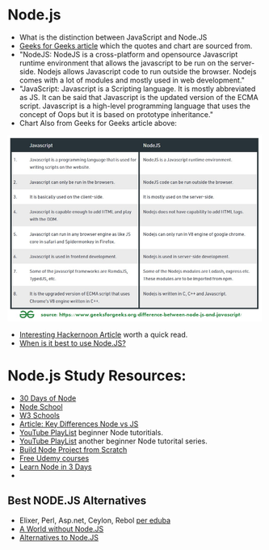 # Node.js
* What is the distinction between JavaScript and Node.JS
* [Geeks for Geeks article](https://www.geeksforgeeks.org/difference-between-node-js-and-javascript/) which the quotes and chart are sourced from. 
* "NodeJS: NodeJS is a cross-platform and opensource Javascript runtime environment that allows the javascript to be run on the server-side. 
   Nodejs allows Javascript code to run outside the browser. Nodejs comes with a lot of modules and mostly used in web development."
* "JavaScript: Javascript is a Scripting language. 
  It is mostly abbreviated as JS. It can be said that Javascript is the updated version of the ECMA script. 
  Javascript is a high-level programming language that uses the concept of Oops but it is based on prototype inheritance."
* Chart Also from Geeks for Geeks article above: 

![NodeJS vs JavaScript Comparison Chart](https://github.com/EO4wellness/T-I-L/blob/main/JavaScript/Images/Comparison-Chart-NodeJS-vs-JavaScript.jpg)

* [Interesting Hackernoon Article](https://hackernoon.com/nodejs-vs-javascript-differences-and-similarities-6w1ws22pc) worth a quick read. 
* [When is it best to use Node.JS?](https://www.toptal.com/nodejs/why-the-hell-would-i-use-node-js)

# Node.js Study Resources:
* [30 Days of Node](https://nodejsera.com/30-days-of-node.html)
* [Node School](https://nodeschool.io/)
* [W3 Schools](https://www.w3schools.com/nodejs/)
* [Article: Key Differences Node vs JS](https://www.educba.com/javascript-vs-node-js/)
* [YouTube PlayList](https://www.youtube.com/watch?v=-u-j7uqU7sI&list=PL6gx4Cwl9DGBMdkKFn3HasZnnAqVjzHn_) beginner Node tutoritials. 
* [YouTube PlayList](https://www.youtube.com/playlist?list=PL55RiY5tL51oGJorjEgl6NVeDbx_fO5jR) another beginner Node tutorital series. 
* [Build Node Project from Scratch](https://anotheruiguy.gitbooks.io/nodeexpreslibsass_from-scratch/content/)
* [Free Udemy courses](https://www.udemy.com/courses/search/?price=price-free&q=nodejs&sort=relevance&src=ukw)
* [Learn Node in 3 Days](https://www.guru99.com/node-js-tutorial.html)
* 

## Best NODE.JS Alternatives
* Elixer, Perl, Asp.net, Ceylon, Rebol [per eduba](https://www.educba.com/node-dot-js-alternatives/)
* [A World without Node.JS](https://medium.com/techinpieces/a-world-without-node-js-12fec4b18733)
* [Alternatives to Node.JS](https://stackshare.io/nodejs/alternatives)

